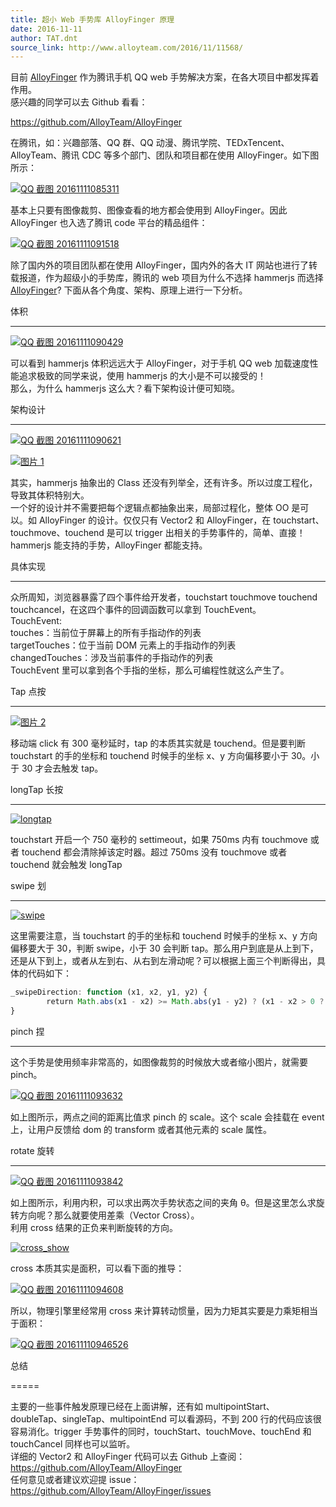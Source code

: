 ```yaml
---
title: 超小 Web 手势库 AlloyFinger 原理
date: 2016-11-11
author: TAT.dnt
source_link: http://www.alloyteam.com/2016/11/11568/
---
```


<!-- {% raw %} - for jekyll -->

目前 [AlloyFinger](https://github.com/AlloyTeam/AlloyFinger) 作为腾讯手机 QQ web 手势解决方案，在各大项目中都发挥着作用。  
感兴趣的同学可以去 Github 看看：

<https://github.com/AlloyTeam/AlloyFinger>

在腾讯，如：兴趣部落、QQ 群、QQ 动漫、腾讯学院、TEDxTencent、 AlloyTeam、腾讯 CDC 等多个部门、团队和项目都在使用 AlloyFinger。如下图所示：

[![QQ 截图 20161111085311](http://www.alloyteam.com/wp-content/uploads/2016/11/QQ截图20161111085311.png)](http://www.alloyteam.com/wp-content/uploads/2016/11/QQ截图20161111085311.png)

基本上只要有图像裁剪、图像查看的地方都会使用到 AlloyFinger。因此 AlloyFinger 也入选了腾讯 code 平台的精品组件：

[![QQ 截图 20161111091518](http://www.alloyteam.com/wp-content/uploads/2016/11/QQ截图20161111091518.png)](http://www.alloyteam.com/wp-content/uploads/2016/11/QQ截图20161111091518.png)

除了国内外的项目团队都在使用 AlloyFinger，国内外的各大 IT 网站也进行了转载报道，作为超级小的手势库，腾讯的 web 项目为什么不选择 hammerjs 而选择 [AlloyFinger](https://github.com/AlloyTeam/AlloyFinger)? 下面从各个角度、架构、原理上进行一下分析。

体积  

* * *

[![QQ 截图 20161111090429](http://www.alloyteam.com/wp-content/uploads/2016/11/QQ截图20161111090429-300x166.png)](http://www.alloyteam.com/wp-content/uploads/2016/11/QQ截图20161111090429.png)

可以看到 hammerjs 体积远远大于 AlloyFinger，对于手机 QQ web 加载速度性能追求极致的同学来说，使用 hammerjs 的大小是不可以接受的！  
那么，为什么 hammerjs 这么大？看下架构设计便可知晓。

架构设计  

* * *

[![QQ 截图 20161111090621](http://www.alloyteam.com/wp-content/uploads/2016/11/QQ截图20161111090621.png)](http://www.alloyteam.com/wp-content/uploads/2016/11/QQ截图20161111090621.png)

[![图片 1](http://www.alloyteam.com/wp-content/uploads/2016/11/图片12.png)](http://www.alloyteam.com/wp-content/uploads/2016/11/图片12.png)

其实，hammerjs 抽象出的 Class 还没有列举全，还有许多。所以过度工程化，导致其体积特别大。  
一个好的设计并不需要把每个逻辑点都抽象出来，局部过程化，整体 OO 是可以。如 AlloyFinger 的设计。仅仅只有 Vector2 和 AlloyFinger，在 touchstart、touchmove、touchend 是可以 trigger 出相关的手势事件的，简单、直接！hammerjs 能支持的手势，AlloyFinger 都能支持。

具体实现  

* * *

众所周知，浏览器暴露了四个事件给开发者，touchstart touchmove touchend touchcancel，在这四个事件的回调函数可以拿到 TouchEvent。  
TouchEvent:  
touches：当前位于屏幕上的所有手指动作的列表  
targetTouches：位于当前 DOM 元素上的手指动作的列表  
changedTouches：涉及当前事件的手指动作的列表  
TouchEvent 里可以拿到各个手指的坐标，那么可编程性就这么产生了。

Tap 点按  

* * *

[![图片 2](http://www.alloyteam.com/wp-content/uploads/2016/11/图片24.png)](http://www.alloyteam.com/wp-content/uploads/2016/11/图片24.png)

移动端 click 有 300 毫秒延时，tap 的本质其实就是 touchend。但是要判断 touchstart 的手的坐标和 touchend 时候手的坐标 x、y 方向偏移要小于 30。小于 30 才会去触发 tap。

longTap 长按  

* * *

[![longtap](http://www.alloyteam.com/wp-content/uploads/2016/11/longtap.png)](http://www.alloyteam.com/wp-content/uploads/2016/11/longtap.png)

touchstart 开启一个 750 毫秒的 settimeout，如果 750ms 内有 touchmove 或者 touchend 都会清除掉该定时器。超过 750ms 没有 touchmove 或者 touchend 就会触发 longTap

swipe 划  

* * *

[![swipe](http://www.alloyteam.com/wp-content/uploads/2016/11/swipe.png)](http://www.alloyteam.com/wp-content/uploads/2016/11/swipe.png)

这里需要注意，当 touchstart 的手的坐标和 touchend 时候手的坐标 x、y 方向偏移要大于 30，判断 swipe，小于 30 会判断 tap。那么用户到底是从上到下，还是从下到上，或者从左到右、从右到左滑动呢？可以根据上面三个判断得出，具体的代码如下：

```javascript
_swipeDirection: function (x1, x2, y1, y2) {
        return Math.abs(x1 - x2) >= Math.abs(y1 - y2) ? (x1 - x2 > 0 ? 'Left' : 'Right') : (y1 - y2 > 0 ? 'Up' : 'Down')
}
```

pinch 捏  

* * *

这个手势是使用频率非常高的，如图像裁剪的时候放大或者缩小图片，就需要 pinch。

[![QQ 截图 20161111093632](http://www.alloyteam.com/wp-content/uploads/2016/11/QQ截图20161111093632.png)](http://www.alloyteam.com/wp-content/uploads/2016/11/QQ截图20161111093632.png)

如上图所示，两点之间的距离比值求 pinch 的 scale。这个 scale 会挂载在 event 上，让用户反馈给 dom 的 transform 或者其他元素的 scale 属性。

rotate 旋转  

* * *

[![QQ 截图 20161111093842](http://www.alloyteam.com/wp-content/uploads/2016/11/QQ截图20161111093842.png)](http://www.alloyteam.com/wp-content/uploads/2016/11/QQ截图20161111093842.png)

如上图所示，利用内积，可以求出两次手势状态之间的夹角 θ。但是这里怎么求旋转方向呢？那么就要使用差乘（Vector Cross）。  
利用 cross 结果的正负来判断旋转的方向。

[![cross_show](http://www.alloyteam.com/wp-content/uploads/2016/11/cross_show.png)](http://www.alloyteam.com/wp-content/uploads/2016/11/cross_show.png)

cross 本质其实是面积，可以看下面的推导：

[![QQ 截图 20161111094608](http://www.alloyteam.com/wp-content/uploads/2016/11/QQ截图20161111094608.png)](http://www.alloyteam.com/wp-content/uploads/2016/11/QQ截图20161111094608.png)

所以，物理引擎里经常用 cross 来计算转动惯量，因为力矩其实要是力乘矩相当于面积：

[![QQ 截图 201611110946526](http://www.alloyteam.com/wp-content/uploads/2016/11/QQ截图201611110946526.png)](http://www.alloyteam.com/wp-content/uploads/2016/11/QQ截图201611110946526.png)

总结  

=====

主要的一些事件触发原理已经在上面讲解，还有如 multipointStart、doubleTap、singleTap、multipointEnd 可以看源码，不到 200 行的代码应该很容易消化。trigger 手势事件的同时，touchStart、touchMove、touchEnd 和 touchCancel 同样也可以监听。  
详细的 Vector2 和 AlloyFinger 代码可以去 Github 上查阅：  
<https://github.com/AlloyTeam/AlloyFinger>  
任何意见或者建议欢迎提 issue：  
<https://github.com/AlloyTeam/AlloyFinger/issues>

<!-- {% endraw %} - for jekyll -->